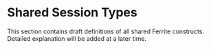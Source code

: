 # Shared Session Types

This section contains draft definitions of all shared Ferrite constructs.
Detailed explanation will be added at a later time.
